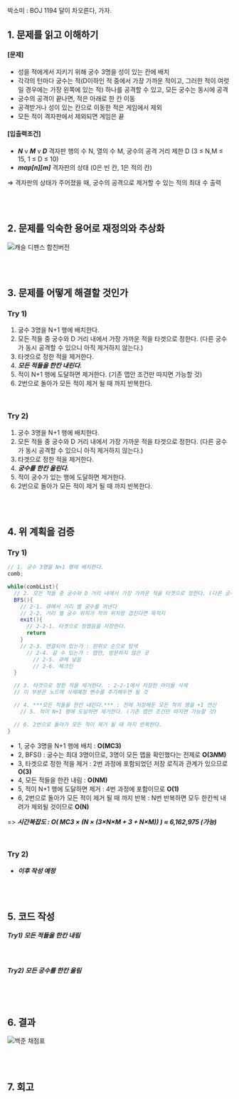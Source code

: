 박소미 : BOJ 1194 달이 차오른다, 가자.

## 1. 문제를 읽고 이해하기
#### [문제] 
  - 성을 적에게서 지키기 위해 궁수 3명을 성이 있는 칸에 배치
  - 각각의 턴마다 궁수는 적(D이하인 적 중에서 가장 가까운 적이고, 그러한 적이 여럿일 경우에는 가장 왼쪽에 있는 적) 하나를 공격할 수 있고, 모든 궁수는 동시에 공격
  - 궁수의 공격이 끝나면, 적은 아래로 한 칸 이동
  - 공격받거나 성이 있는 칸으로 이동한 적은 게임에서 제외
  - 모든 적이 격자판에서 제외되면 게임은 끝

#### [입출력조건]
  - ***N*** v ***M*** v ***D***   격자판 행의 수 N, 열의 수 M, 궁수의 공격 거리 제한 D (3 ≤ N,M ≤ 15, 1 ≤ D ≤ 10)
  - ***map[n][m]*** 격자판의 상태 (0은 빈 칸, 1은 적의 칸)

⇒ 격자판의 상태가 주어졌을 때, 궁수의 공격으로 제거할 수 있는 적의 최대 수 출력

</br></br>
## 2. 문제를 익숙한 용어로 재정의와 추상화
![캐슬 디펜스 합친버전](https://github.com/SSAFY-11th-Seoul15/algo-study/assets/74345771/0edb5dbb-b424-449b-98bd-0f7d1346fa9e)

</br></br>
## 3. 문제를 어떻게 해결할 것인가
### Try 1) 
1. 궁수 3명을 N+1 행에 배치한다.
2. 모든 적들 중 궁수와 D 거리 내에서 가장 가까운 적을 타겟으로 정한다. (다른 궁수가 동시 공격할 수 있으니 아직 제거하지 않는다.)
3. 타겟으로 정한 적을 제거한다.
4. ***모든 적들을 한칸 내린다.***
5. 적이 N+1 행에 도달하면 제거한다. (기존 맵안 조건만 따지면 가능할 것)
6. 2번으로 돌아가 모든 적이 제거 될 때 까지 반복한다.

</br>

### Try 2) 
1. 궁수 3명을 N+1 행에 배치한다.
2. 모든 적들 중 궁수와 D 거리 내에서 가장 가까운 적을 타겟으로 정한다. (다른 궁수가 동시 공격할 수 있으니 아직 제거하지 않는다.)
3. 타겟으로 정한 적을 제거한다.
4. ***궁수를 한칸 올린다.***
5. 적이 궁수가 있는 행에 도달하면 제거한다.
6. 2번으로 돌아가 모든 적이 제거 될 때 까지 반복한다.

</br></br>
## 4. 위 계획을 검증
### Try 1)
``` java
// 1. 궁수 3명을 N+1 행에 배치한다.
comb;

while(combList){
  // 2. 모든 적들 중 궁수와 D 거리 내에서 가장 가까운 적을 타겟으로 정한다. (다른 궁수가 동시 공격할 수 있으니 아직 제거하지 않는다.)
  BFS(){
    // 2-1. 큐에서 거리 별 궁수를 꺼낸다
    // 2-2. 거리 별 궁수 위치가 적의 위치랑 겹친다면 목적지
    exit(){
      // 2-2-1. 타겟으로 정했음을 저장한다.
      return
    }
    // 2-3. 연결되어 있는가 : 왼위오 순으로 탐색
      // 2-4. 갈 수 있는가 : 맵안, 방문하지 않은 곳
        // 2-5. 큐에 넣음
        // 2-6. 체크인
  }

  // 3. 타겟으로 정한 적을 제거한다. : 2-2-1에서 저장한 아이들 삭제
  // 이 부분은 노드에 삭제예정 변수를 추가해두면 될 것

  // 4. ***모든 적들을 한칸 내린다.*** : 전에 저장해둔 모든 적의 행을 +1 연산
    // 5. 적이 N+1 행에 도달하면 제거한다. (기존 맵안 조건만 따지면 가능할 것)

  // 6. 2번으로 돌아가 모든 적이 제거 될 때 까지 반복한다.
}
```

- 1, 궁수 3명을 N+1 행에 배치 : **O(MC3)**
- 2, BFS() : 궁수는 최대 3명이므로, 3명이 모든 맵을 확인했다는 전제로 **O(3*N*M)**
- 3, 타겟으로 정한 적을 제거 : 2번 과정에 포함되었던 저장 로직과 관계가 있으므로 **O(3)**
- 4, 모든 적들을 한칸 내림 : **O(NM)**
- 5, 적이 N+1 행에 도달하면 제거 : 4번 과정에 포함이므로 **O(1)**
- 6, 2번으로 돌아가 모든 적이 제거 될 때 까지 반복 : N번 반복하면 모두 한칸씩 내려가 제외될 것이므로 **O(N)**

=> ***시간복잡도 : O( MC3 × (N × (3×N×M + 3 + N×M)) ) ≈ 6,162,975 (가능)***

</br>

### Try 2)
- ***이후 작성 예정***

</br></br>
## 5. 코드 작성
  
***Try1) 모든 적들을 한칸 내림***

```java

```

</br>

***Try2) 모든 궁수를 한칸 올림***

```java

```
</br></br>
## 6. 결과

![백준 채점표]()

</br></br>
## 7. 회고

